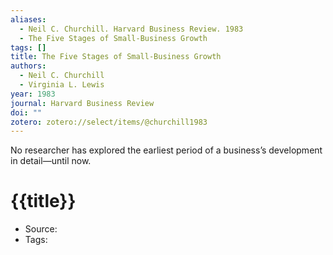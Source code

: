```yaml
---
aliases:
  - Neil C. Churchill. Harvard Business Review. 1983
  - The Five Stages of Small-Business Growth
tags: []
title: The Five Stages of Small-Business Growth
authors:
  - Neil C. Churchill
  - Virginia L. Lewis
year: 1983
journal: Harvard Business Review
doi: ""
zotero: zotero://select/items/@churchill1983
---
```

<!-- START_ABSTRACT -->
No researcher has explored the earliest period of a business’s development in detail—until now.
<!-- END_ABSTRACT -->

<!-- START_TEMPLATE -->
# {{title}}

- Source:
- Tags: 
<!-- END_TEMPLATE -->